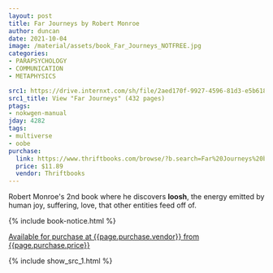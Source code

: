 ```yaml
---
layout: post
title: Far Journeys by Robert Monroe
author: duncan
date: 2021-10-04
image: /material/assets/book_Far_Journeys_NOTFREE.jpg
categories:
- PARAPSYCHOLOGY
- COMMUNICATION
- METAPHYSICS

src1: https://drive.internxt.com/sh/file/2aed170f-9927-4596-81d3-e5b6181bc5ee/1749f245c61bf4b472608d90e4c3cbe8790d4a516faa96fb9aa47029390196e9
src1_title: View "Far Journeys" (432 pages)
ptags:
- nokwgen-manual
jday: 4282
tags:
- multiverse
- oobe
purchase:
  link: https://www.thriftbooks.com/browse/?b.search=Far%20Journeys%20by%20Robert%20Monroe#b.s=mostPopular-desc&b.p=1&b.pp=30&b.oos&b.tile
  price: $11.89
  vendor: Thriftbooks
---
```


Robert Monroe's 2nd book where he discovers **loosh**, the energy emitted by human joy, suffering, love, that other entities feed off of.

 <!--more-->

{% include book-notice.html %}

<a href="{{page.purchase.link}}">Available for purchase at {{page.purchase.vendor}} from {{page.purchase.price}}</a> 

 {% include show_src_1.html %}
